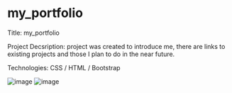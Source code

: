 # my_portfolio


Title: my_portfolio

Project Decsription: 
project was created to introduce me, there are links to existing projects and those I plan to do in the near future.

Technologies:
CSS / HTML / Bootstrap 


![image](https://user-images.githubusercontent.com/93871311/193589050-c28c0cc3-5aa4-447c-992d-b217bb0eddaa.png)
![image](https://user-images.githubusercontent.com/93871311/193589113-b6d674fe-80ca-4a42-8865-3ac9d4c11503.png)
